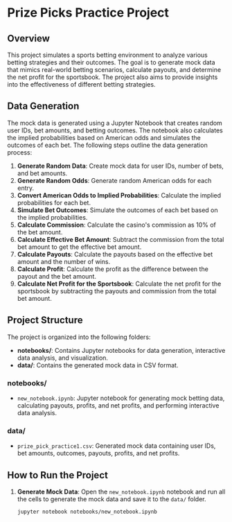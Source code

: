 # Prize Picks Practice Project

## Overview

This project simulates a sports betting environment to analyze various betting strategies and their outcomes. The goal is to generate mock data that mimics real-world betting scenarios, calculate payouts, and determine the net profit for the sportsbook. The project also aims to provide insights into the effectiveness of different betting strategies.

## Data Generation

The mock data is generated using a Jupyter Notebook that creates random user IDs, bet amounts, and betting outcomes. The notebook also calculates the implied probabilities based on American odds and simulates the outcomes of each bet. The following steps outline the data generation process:

1. **Generate Random Data**: Create mock data for user IDs, number of bets, and bet amounts.
2. **Generate Random Odds**: Generate random American odds for each entry.
3. **Convert American Odds to Implied Probabilities**: Calculate the implied probabilities for each bet.
4. **Simulate Bet Outcomes**: Simulate the outcomes of each bet based on the implied probabilities.
5. **Calculate Commission**: Calculate the casino's commission as 10% of the bet amount.
6. **Calculate Effective Bet Amount**: Subtract the commission from the total bet amount to get the effective bet amount.
7. **Calculate Payouts**: Calculate the payouts based on the effective bet amount and the number of wins.
8. **Calculate Profit**: Calculate the profit as the difference between the payout and the bet amount.
9. **Calculate Net Profit for the Sportsbook**: Calculate the net profit for the sportsbook by subtracting the payouts and commission from the total bet amount.

## Project Structure

The project is organized into the following folders:

- **notebooks/**: Contains Jupyter notebooks for data generation, interactive data analysis, and visualization.
- **data/**: Contains the generated mock data in CSV format.

### notebooks/

- `new_notebook.ipynb`: Jupyter notebook for generating mock betting data, calculating payouts, profits, and net profits, and performing interactive data analysis.

### data/

- `prize_pick_practice1.csv`: Generated mock data containing user IDs, bet amounts, outcomes, payouts, profits, and net profits.

## How to Run the Project

1. **Generate Mock Data**: Open the `new_notebook.ipynb` notebook and run all the cells to generate the mock data and save it to the `data/` folder.
   ```bash
   jupyter notebook notebooks/new_notebook.ipynb
